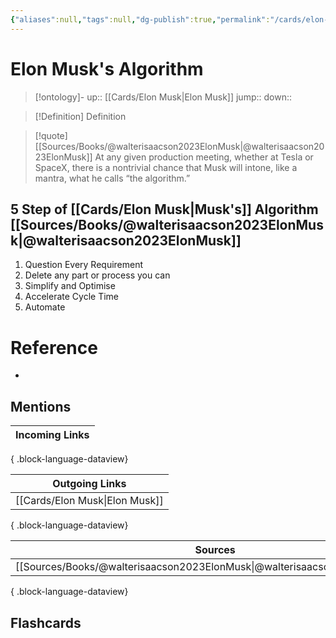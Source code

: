 ```yaml
---
{"aliases":null,"tags":null,"dg-publish":true,"permalink":"/cards/elon-musk-s-algorithm/","dgPassFrontmatter":true}
---
```


# Elon Musk's Algorithm

> [!ontology]-
> up:: [[Cards/Elon Musk\|Elon Musk]]
> jump:: 
> down:: 

> [!Definition] Definition

> [!quote] [[Sources/Books/@walterisaacson2023ElonMusk\|@walterisaacson2023ElonMusk]]
> At any given production meeting, whether at Tesla or SpaceX, there is a nontrivial chance that Musk will intone, like a mantra, what he calls “the algorithm.”

## 5 Step of [[Cards/Elon Musk\|Musk's]] Algorithm [[Sources/Books/@walterisaacson2023ElonMusk\|@walterisaacson2023ElonMusk]]

1. Question Every Requirement
2. Delete any part or process you can
3. Simplify and Optimise
4. Accelerate Cycle Time
5. Automate

# Reference

- 

## Mentions

| Incoming Links |
| -------------- |

{ .block-language-dataview}

| Outgoing Links                    |
| --------------------------------- |
| [[Cards/Elon Musk\|Elon Musk]] |

{ .block-language-dataview}

| Sources                                                                       |
| ----------------------------------------------------------------------------- |
| [[Sources/Books/@walterisaacson2023ElonMusk\|@walterisaacson2023ElonMusk]] |

{ .block-language-dataview}

## Flashcards